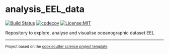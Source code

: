 analysis_EEL_data
==============================
[![Build Status](https://travis-ci.com/lhoupert/analysis_eel_data.svg?branch=master)](https://travis-ci.com/lhoupert/analysis_eel_data)
[![codecov](https://codecov.io/gh/lhoupert/analysis_eel_data/branch/master/graph/badge.svg)](https://codecov.io/gh/lhoupert/analysis_eel_data)
[![License:MIT](https://img.shields.io/badge/License-MIT-lightgray.svg?style=flt-square)](https://opensource.org/licenses/MIT)

Repository to explore, analyse and visualise oceanographic dataset EEL

--------

<p><small>Project based on the <a target="_blank" href="https://github.com/jbusecke/cookiecutter-science-project">cookiecutter science project template</a>.</small></p>
